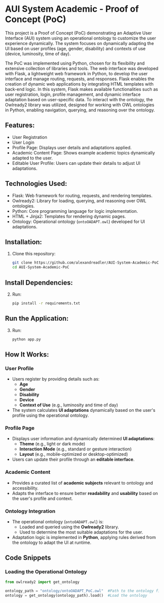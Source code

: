 AUI System Academic - Proof of Concept (PoC)
============================================

This project is a Proof of Concept (PoC) demonstrating an Adaptive User Interface (AUI) system using an operational ontology to 
customize the user experience dynamically. The system focuses on dynamically adapting the UI based on user profiles (age, gender, disability) and contexts
of use (device, luminosity, time of day).

The PoC was implemented using Python, chosen for its flexibility and extensive collection of libraries and tools. The web interface was developed with Flask, a lightweight web framework in Python, to develop the user interface and manage routing, requests, and responses. Flask enables the creation of dynamic web applications by integrating HTML templates with back-end logic. In this system, Flask makes available functionalities such as user registration, login, profile management, and dynamic interface adaptation based on user-specific data. To interact with the ontology, the Owlready2 library was utilized, designed for working with OWL ontologies in Python, enabling navigation, querying, and reasoning over the ontology.


Features:
---------
- User Registration
- User Login
- Profile Page: Displays user details and adaptations applied.
- Academic Content Page: Shows example academic topics dynamically adapted to the user.
- Editable User Profile: Users can update their details to adjust UI adaptations.

Technologies Used:
------------------
- Flask: Web framework for routing, requests, and rendering templates.
- Owlready2: Library for loading, querying, and reasoning over OWL ontologies.
- Python: Core programming language for logic implementation.
- HTML + Jinja2: Templates for rendering dynamic pages.
- Ontology: Operational ontology (`ontoOADAPT.owl`) developed for UI adaptations.

Installation:
-------------
1. Clone this repository:
   ```bash
   git clone https://github.com/alexandreadler/AUI-System-Academic-PoC.git
   cd AUI-System-Academic-PoC
   
Install Dependencies:
-------------
2. Run:
   ```bash
   pip install -r requirements.txt
   
Run the Application:
-------------
3. Run:
   ```bash
   python app.py

How It Works:
-------------
### User Profile
- Users register by providing details such as:
  - **Age**
  - **Gender**
  - **Disability**
  - **Device**
  - **Context of Use** (e.g., luminosity and time of day)
- The system calculates **UI adaptations** dynamically based on the user's profile using the operational ontology.

### Profile Page
- Displays user information and dynamically determined **UI adaptations**:
  - **Theme** (e.g., light or dark mode)
  - **Interaction Mode** (e.g., standard or gesture interaction)
  - **Layout** (e.g., mobile-optimized or desktop-optimized)
- Users can update their profile through an **editable interface**.

### Academic Content
- Provides a curated list of **academic subjects** relevant to ontology and accessibility.
- Adapts the interface to ensure better **readability** and **usability** based on the user's profile and context.

### Ontology Integration
- The operational ontology (`ontoOADAPT.owl`) is:
  - Loaded and queried using the **Owlready2** library.
  - Used to determine the most suitable adaptations for the user.
- Adaptation logic is implemented in **Python**, applying rules derived from the ontology to adapt the UI at runtime.

## Code Snippets

### Loading the Operational Ontology
```python
from owlready2 import get_ontology

ontology_path = "ontology/ontoOADAPT_PoC.owl"  #Path to the ontology file
ontology = get_ontology(ontology_path).load()  #Load the ontology


